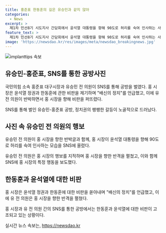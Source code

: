 ```yaml
---
title: 홍준표 한동훈의 길은 유승민과 같지 않아
categories:
  - News
excerpt: >
  제1차 민선8기 시도지사 간담회에서 윤석열 대통령을 향해 90도로 허리를 숙여 인사하는 사진을 게시한 유승민 전 의원. 이에 홍준표 대구시장은 유 전 의원을 겨냥해 배신의 정치를 비판하며 강단을 헌 남명했다. 또한, 홍 시장과 윤 대통령에 대한 비판을 더했고, 유 전 의원은 이에 반박하며 강한 언행을 보였다. 논쟁적인 사회적 이슈를 던진 이들의 행동은 이목을 끌고 있다.
feature_text: >
  제1차 민선8기 시도지사 간담회에서 윤석열 대통령을 향해 90도로 허리를 숙여 인사하는 사진을 게시한 유승민 전 의원. 이에 홍준표 대구시장은 유 전 의원을 겨냥해 배신의 정치를 비판하며 강단을 헌 남명했다. 또한, 홍 시장과 윤 대통령에 대한 비판을 더했고, 유 전 의원은 이에 반박하며 강한 언행을 보였다. 논쟁적인 사회적 이슈를 던진 이들의 행동은 이목을 끌고 있다.
image: 'https://newsdao.kr/res/images/meta/newsdao_breakingnews.jpg'
---
```


<p><img src="https://newsdao.kr/res/images/meta/newsdao_breakingnews.jpg" alt="implanttips 속보" /></p>

<h2 data-ke-size="size26">유승민-홍준표, SNS를 통한 공방사진</h2>

<p>국민의힘 소속 홍준표 대구시장과 유승민 전 의원이 SNS를 통해 공방을 벌였다. 홍 시장은 윤석열 정권과 한동훈에 관한 비판을 제기하며 "배신의 정치"를 언급했고, 이에 유 전 의원이 반박하면서 홍 시장을 향해 비판을 퍼뜨렸다.</p>

<p data-ke-size="size16">SNS를 통해 벌인 유승민-홍준표 공방, 정치권의 팽팽한 갈등이 노골적으로 드러났다.</p>

<h2 data-ke-size="size26">사진 속 유승민 전 의원의 행보</h2>

<p>유승민 전 의원이 홍 시장을 향한 반박글과 함께, 홍 시장이 윤석열 대통령을 향해 90도로 허리를 숙여 인사하는 모습을 SNS에 올렸다.</p>

<p data-ke-size="size16">유승민 전 의원은 홍 시장의 행보를 지적하며 홍 시장을 향한 반격을 펼쳤고, 이와 함께 SNS에 홍 시장의 특정 행동을 보도했다.</p>

<h2 data-ke-size="size26">한동훈과 윤석열에 대한 비판</h2>

<p>홍 시장은 윤석열 정권과 한동훈에 대한 비판을 쏟아내며 "배신의 정치"를 언급했고, 이에 유 전 의원은 홍 시장을 향한 반격을 펼쳤다.</p>

<p data-ke-size="size16">홍 시장과 유 전 의원 간의 SNS를 통한 공방에서는 한동훈과 윤석열에 대한 비판이 고조되고 있는 상황이다.</p>
실시간 뉴스 속보는, <a href="https://newsdao.kr" rel="dofollow">https://newsdao.kr</a>


